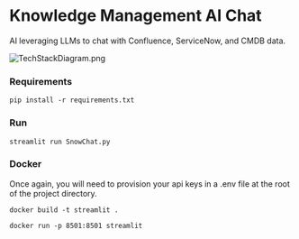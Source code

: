 # Knowledge Management AI Chat

AI leveraging LLMs to chat with Confluence, ServiceNow, and CMDB data.

![TechStackDiagram.png](..%2F..%2FDownloads%2FTechStackDiagram.png)

### Requirements

```commandline
pip install -r requirements.txt
```
### Run
```commandline
streamlit run SnowChat.py
```
### Docker
Once again, you will need to provision your api keys in a .env file at the root of the project directory.
```commandline
docker build -t streamlit .
```
```commandline
docker run -p 8501:8501 streamlit
```
